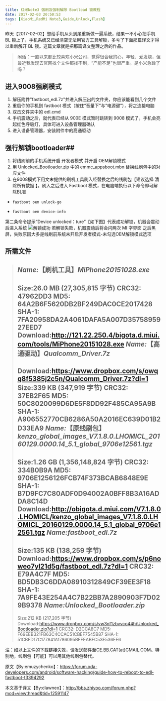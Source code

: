 ```yaml
---
title: 红米Note3 强刷及强制解除 Bootload 锁教程
date: 2017-02-03 20:50:53
tags: [XiaoMi,RedMi Note3,Guide,Unlock,Flash]
---
```

昨天【2017-02-02】想给手机从头到尾重新做一遍系统，结果一不小心把手机 BL 锁上了，手机系统又已经清空无法用官方工具解锁，多亏了下面那篇译文才得以重新解开 BL 锁。这篇文章就是把那篇译文整理之后的作品。

<!-- more -->
>闲话：一直以来都比较喜欢小米公司，觉得很合我的心，年轻、爱发烧，但最近我发现去官网找个文件都找不到，“产能不足”也很严重。是小米急躁了吗？


## 进入9008强刷模式
1. 解压附件"fastboot_edl.7z"并进入解压出的文件夹，你应该能看到几个文件
2. 重启你的手机到 fastboot 模式（按住“音量下”与“电源键”），将之连接电脑
3. 双击文件夹中的 edl.cmd
4. 手机震动之后，就代表已经从 900E 模式暂时跳转到 9008 模式了，手机会亮起红色呼吸灯，具体可进入设备管理器确认
5. 进入设备管理器，安装附件中的高通驱动

## 强行解锁bootloader##
1. 将线刷前的手机系统开启 开发者模式 并开启 OEM解锁模式
2. 用 Unlocked_Bootloader.zip 中的 emmc_appsboot.mbn 替换线刷包中的对应文件
3. 在9008模式下用文末提供的刷机工具刷入经替换之后的线刷包【建议选择 清除所有数据 】。刷入之后进入 Fastboot 模式，在电脑端执行以下命令即可解除BL锁
 * `fastboot oem unlock-go`

 * `fastboot oem device-info`

 第二条命令提示“Device unlocked：ture”【如下图】代表成功解锁，机器会震动后进入系统
 ![解锁成功](https://p1.bqimg.com/1949/a8a8d483042116a7.png)
 若解锁失败，机器震动后将会闪两次 MI 字界面 之后黑屏，失败原因大多是线刷前系统未开启开发者模式-未勾选OEM解锁模式选项



## 所需文件


>*Name:*【刷机工具】*MiPhone20151028.exe*
>-
>Size:26.0 MB (27,305,815 字节)
>CRC32: 47962DD3
>MD5: 64A2B6F5620DB2BF249DAC0CE2017428
>SHA-1: 7FA20958DA2A4061DAFA5A007D3575895927EED7
>Download:http://121.22.250.4/bigota.d.miui.com/tools/MiPhone20151028.exe
>*Name:*【高通驱动】*Qualcomm_Driver.7z*
>-
>Download:https://www.dropbox.com/s/owqq8f5385j2c5n/Qualcomm_Driver.7z?dl=1
>Size:339 KB (347,919 字节)
>CRC32: 37EB2F65
>MD5: 50C8020099D6DE5F8DD92F485CA95A9B
>SHA-1: A906552770CB6286A50A2016EC639D01B2D33EA9
>*Name:*【原线刷包】*kenzo_global_images_V7.1.8.0.LHOMICL_20160129.0000.14_5.1_global_9706e12561.tgz*
>-
>Size:1.26 GB (1,356,148,824 字节)
>CRC32: 334B0B9A
>MD5: 9706E1256126FCB74F373BCAB6848E9E
>SHA-1: B7D9FC7C80ADF0D94002A0BFF8B3A16ADDA8C14D
>Download:http://obigota.d.miui.com/V7.1.8.0.LHOMICL/kenzo_global_images_V7.1.8.0.LHOMICL_20160129.0000.14_5.1_global_9706e12561.tgz
>*Name:fastboot_edl.7z*
>-
>Size:135 KB (138,259 字节)
>Download:https://www.dropbox.com/s/p6noweo7yl21d5g/fastboot_edl.7z?dl=1
>CRC32: E79A4C7F
>MD5: BD5DB3C6DDA08910312849CF39EE3F18
>SHA-1: 7A9FE43E254A4C7B22BB7A2890903F7D029B9378
>*Name:Unlocked_Bootloader.zip*
>-
>Size:212 KB (217,205 字节)
>Download:https://www.dropbox.com/s/vw3nf1zbvvco44h/Unlocked_Bootloader.zip?dl=1
>CRC32: D2CCA8C7
>MD5: F69EEB321FB63C4CCAC51CBEF7545B87
>SHA-1: 51CBFD17C177841A1786095BFFEABFC53E536EE6

注：如以上文件的下载链接失效，请发送邮件至CE.BB.CAT(at)GMAIL.COM。特别地，线刷包【可能】可以用其他线刷包替代。

原文【By:emuzychenko】：https://forum.xda-developers.com/android/software-hacking/guide-how-to-reboot-to-edl-fastboot-t3394292

本文基于译文【By:clawneo】：http://bbs.zhiyoo.com/forum.php?mod=viewthread&tid=12591147
